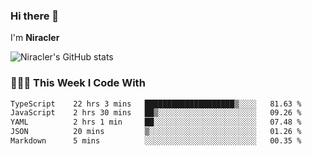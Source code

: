### Hi there 👋

I'm **Niracler**

![Niracler's GitHub stats](https://github-readme-stats.vercel.app/api?username=Niracler&show_icons=true)


### 👨🏻‍💻 This Week I Code With

<!--START_SECTION:waka-->

```txt
TypeScript    22 hrs 3 mins   ████████████████████▒░░░░   81.63 %
JavaScript    2 hrs 30 mins   ██▒░░░░░░░░░░░░░░░░░░░░░░   09.26 %
YAML          2 hrs 1 min     ██░░░░░░░░░░░░░░░░░░░░░░░   07.48 %
JSON          20 mins         ▒░░░░░░░░░░░░░░░░░░░░░░░░   01.26 %
Markdown      5 mins          ░░░░░░░░░░░░░░░░░░░░░░░░░   00.35 %
```

<!--END_SECTION:waka-->
